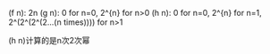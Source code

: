 (f n): 2n
(g n): 0 for n=0, 2^{n} for n>0
(h n): 0 for n=0, 2^{n} for n=1, 2^(2^(2^(2...(n times)))) for n>1

(h n)计算的是n次2次幂